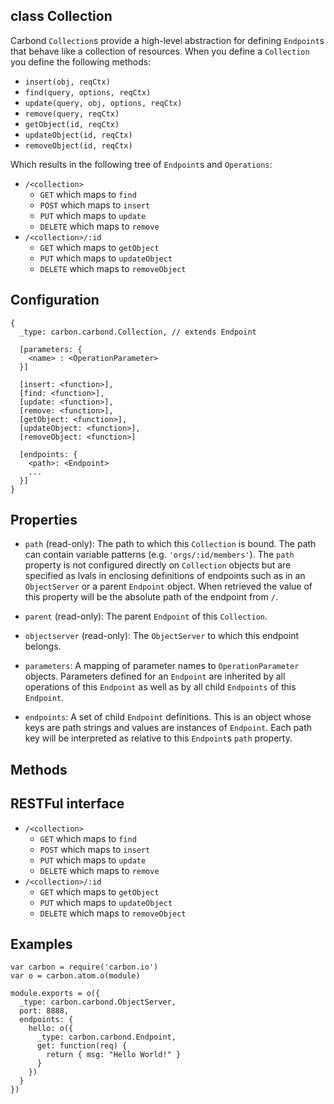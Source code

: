 class Collection
----------

Carbond ```Collection```s provide a high-level abstraction for defining ```Endpoint```s that behave like a collection of 
resources. When you define a ```Collection``` you define the following methods:
* ```insert(obj, reqCtx)```
* ```find(query, options, reqCtx)```
* ```update(query, obj, options, reqCtx)```
* ```remove(query, reqCtx)```
* ```getObject(id, reqCtx)```
* ```updateObject(id, reqCtx)```
* ```removeObject(id, reqCtx)```

Which results in the following tree of ```Endpoint```s and ```Operations```:
* ```/<collection>```
  * ```GET``` which maps to ```find```
  * ```POST``` which maps to ```insert```
  * ```PUT``` which maps to ```update```
  * ```DELETE``` which maps to ```remove```
* ```/<collection>/:id```
  *  ```GET``` which maps to ```getObject```
  *  ```PUT``` which maps to ```updateObject```
  *  ```DELETE``` which maps to ```removeObject```

Configuration
----------

```
{
  _type: carbon.carbond.Collection, // extends Endpoint
  
  [parameters: {
    <name> : <OperationParameter>
  }]  
  
  [insert: <function>],
  [find: <function>],
  [update: <function>],
  [remove: <function>],
  [getObject: <function>],
  [updateObject: <function>],
  [removeObject: <function>]
  
  [endpoints: { 
    <path>: <Endpoint>
    ...
  }]
}
```

Properties
----------

* ```path``` (read-only): The path to which this ```Collection``` is bound. The path can contain variable patterns (e.g. ```'orgs/:id/members'```). The ```path``` property is not configured directly on ```Collection``` objects but are specified as lvals in enclosing definitions of endpoints such as in an ```ObjectServer``` or a parent ```Endpoint``` object. When retrieved the value of this property will be the absolute path of the endpoint from ```/```. 

* ```parent``` (read-only): The parent ```Endpoint``` of this ```Collection```.

* ```objectserver``` (read-only): The ```ObjectServer``` to which this endpoint belongs.

* ```parameters```: A mapping of parameter names to ```OperationParameter``` objects. Parameters defined for an ```Endpoint``` are inherited by all operations of this ```Endpoint``` as well as by all child ```Endpoints``` of this ```Endpoint```.

* ```endpoints```: A set of child ```Endpoint``` definitions. This is an object whose keys are path strings and values are instances of ```Endpoint```. Each path key will be interpreted as relative to this ```Endpoint```s ```path``` property. 

Methods
----------

RESTFul interface
----------

* ```/<collection>```
  * ```GET``` which maps to ```find```
  * ```POST``` which maps to ```insert```
  * ```PUT``` which maps to ```update```
  * ```DELETE``` which maps to ```remove```
* ```/<collection>/:id```
  *  ```GET``` which maps to ```getObject```
  *  ```PUT``` which maps to ```updateObject```
  *  ```DELETE``` which maps to ```removeObject```


Examples
----------

```node
var carbon = require('carbon.io')
var o = carbon.atom.o(module)

module.exports = o({
  _type: carbon.carbond.ObjectServer,
  port: 8888,
  endpoints: {
    hello: o({
      _type: carbon.carbond.Endpoint,
      get: function(req) {
        return { msg: "Hello World!" }
      }
    })
  }
})
```


